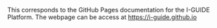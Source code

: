 This corresponds to the GitHub Pages documentation for the I-GUIDE Platform. The webpage can be access at https://i-guide.github.io
